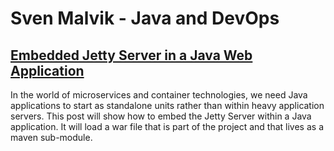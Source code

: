 
# Sven Malvik - Java and DevOps

## [Embedded Jetty Server in a Java Web Application](embedded-jetty-in-java-web-application)

In the world of microservices and container technologies, 
we need Java applications to start as standalone units rather than 
within heavy application servers. This post will show how to embed the Jetty Server 
within a Java application. It will load a war file that is part of the project and 
that lives as a maven sub-module.


